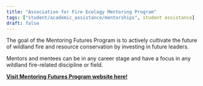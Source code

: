 ```yaml
---
title: "Association for Fire Ecology Mentoring Program"
tags: ["student/academic_assistance/mentorships", student assistance]
draft: false
---
```


The goal of the Mentoring Futures Program is to actively cultivate the future of wildland fire and resource conservation by investing in future leaders. 

Mentors and mentees can be in any career stage and have a focus in any wildland fire-related discipline or field. 

[**Visit Mentoring Futures Program website here!**](https://fireecology.org/mentoring)

